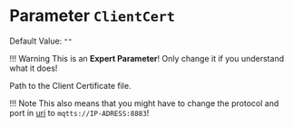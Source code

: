 # Parameter `ClientCert`
Default Value: `""`

!!! Warning
    This is an **Expert Parameter**! Only change it if you understand what it does!

Path to the Client Certificate file.

!!! Note
    This also means that you might have to change the protocol and port in [uri](https://jomjol.github.io/AI-on-the-edge-device-docs/Parameters/#parameter-uri) to `mqtts://IP-ADRESS:8883`!
